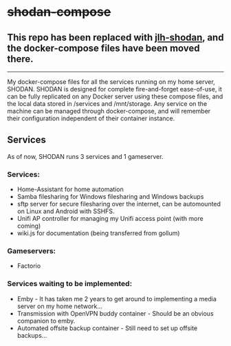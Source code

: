 # ~~shodan-compose~~

## This repo has been replaced with [jlh-shodan](https://github.com/JustinLex/jlh-shodan), and the docker-compose files have been moved there.

------

My docker-compose files for all the services running on my home server, SHODAN.
SHODAN is designed for complete fire-and-forget ease-of-use, it can be fully replicated on any Docker server using these compose files, and the local data stored in /services and /mnt/storage. Any service on the machine can be managed through docker-compose, and will remember their configuration independent of their container instance.

## Services
As of now, SHODAN runs 3 services and 1 gameserver.

### Services:
* Home-Assistant for home automation
* Samba filesharing for Windows filesharing and Windows backups
* sftp server for secure filesharing over the internet, can be automounted on Linux and Android with SSHFS.
* Unifi AP controller for managing my Unifi access point (with more coming)
* wiki.js for documentation (being transferred from gollum)

### Gameservers:
* Factorio

### Services waiting to be implemented:
 * Emby - It has taken me 2 years to get around to implementing a media server on my home network...
 * Transmission with OpenVPN buddy container - Should be an obvious companion to emby.
 * Automated offsite backup container - Still need to set up offsite backups...
